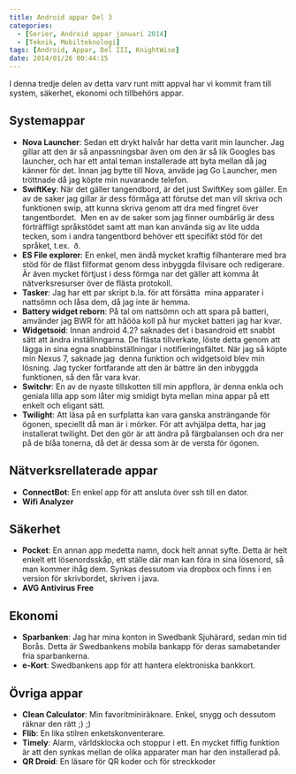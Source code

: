 ```yaml
---
title: Android appar Del 3
categories:
  - [Serier, Android appar januari 2014]
  - [Teknik, Mobilteknologi]
tags: [Android, Appar, Del III, KnightWise]
date: 2014/01/26 00:44:15
---
```

I denna tredje delen av detta varv runt mitt appval har vi kommit fram till system, säkerhet, ekonomi och tillbehörs appar.

## Systemappar

* **Nova Launcher**: Sedan ett drykt halvår har detta varit min launcher. Jag gillar att den är så anpassningsbar även om den är så lik Googles bas launcher, och har ett antal teman installerade att byta mellan då jag känner för det. Innan jag bytte till Nova, anväde jag Go Launcher, men tröttnade då jag köpte min nuvarande telefon.
* **SwiftKey**: När det gäller tangendbord, är det just SwiftKey som gäller. En av de saker jag gillar är dess förmåga att förutse det man vill skriva och funktionen swip, att kunna skriva genom att dra med fingret över tangentbordet.  Men en av de saker som jag finner oumbärlig är dess förträffligt språkstödet samt att man kan använda sig av lite udda tecken, som i andra tangentbord behöver ett specifikt stöd för det språket, t.ex.  ð.
* **ES File explorer**: En enkel, men ändå mycket kraftig filhanterare med bra stöd för de fläst filformat genom dess inbyggda filvisare och redigerare. Är även mycket förtjust i dess förmga nar det gäller att komma åt nätverksresurser över de flästa protokoll.
* **Tasker**: Jag har ett par skript b.la. för att försätta  mina apparater i nattsömn och låsa dem, då jag inte är hemma.
* **Battery widget reborn**: På tal om nattsömn och att spara på batteri, amvänder jag BWR för att håööa koll på hur mycket batteri jag har kvar.
* **Widgetsoid**: Innan android 4.2? saknades det i basandroid ett snabbt sätt att ändra inställnngarna. De flästa tillverkate, löste detta genom att lägga in sina egna snabbinställningar i notifieringsfältet. När jag så köpte min Nexus 7, saknade jag  denna funktion och widgetsoid blev min lösning. Jag tycker fortfarande att den är bättre än den inbyggda funktionen, så den får vara kvar.
* **Switchr**: En av de nyaste tillskotten till min appflora, är denna enkla och geniala lilla app som låter mig smidigt byta mellan mina appar på ett enkelt och eligant sätt.
* **Twilight**: Att läsa på en surfplatta kan vara ganska ansträngande för ögonen, speciellt då man är i mörker. För att avhjälpa detta, har jag installerat twilight. Det den gör är att ändra på färgbalansen och dra ner på de blåa tonerna, då det är dessa som är de versta för ögonen.

## Nätverksrellaterade appar

* **ConnectBot**: En enkel app för att ansluta över ssh till en dator.
* **Wifi Analyzer**

## Säkerhet

* **Pocket**: En annan app medetta namn, dock helt annat syfte. Detta är helt enkelt ett lösenordsskåp, ett ställe där man kan föra in sina lösenord, så man kommer ihåg dem. Synkas dessutom via dropbox och finns i en version för skrivbordet, skriven i java.
* **AVG Antivirus Free**

## Ekonomi

* **Sparbanken**: Jag har mina konton in Swedbank Sjuhärard, sedan min tid Borås. Detta är Swedbankens mobila bankapp för deras samabetander fria sparbankerna.
* **e-Kort**: Swedbankens app för att hantera elektroniska bankkort.

## Övriga appar

* **Clean Calculator**: Min favoritminiräknare. Enkel, snygg och dessutom räknar den rätt ;) ;)
* **Flib**: En lika stilren enketskonventerare.
* **Timely**: Alarm, världsklocka och stoppur i ett. En mycket fiffig funktion är att den synkas mellan de olika apparater man har den installerad på.
* **QR Droid**: En läsare för QR koder och för streckkoder
